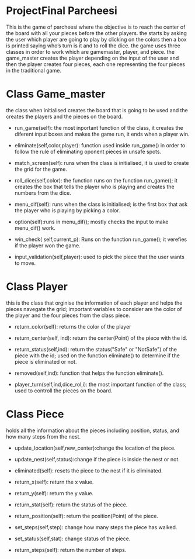# ProjectFinal Parcheesi

  This is the game of parcheesi where the objective is to reach the center of the board with all your pieces before the other players. the starts by asking the user which player are going to play by clicking on the colors then a box is printed saying who’s turn is it and to roll the dice. the game uses three classes in order to work which are gamemaster, player, and piece. the game_master creates the player depending on the input of the user and then the player creates four pieces, each one representing the four pieces in the traditional game.

# Class Game_master
  the class when initialised creates the board that is going to be used and the creates the players and the pieces on the board.

- run_game(self): the most inportant function of the class, it creates the diferent input boxes and makes the game run, it ends when a player win.

- eliminate(self,color,player): function used inside run_game() in order to follow the rule of eliminating oponent pieces in unsafe spots.

- match_screen(self): runs when the class is initialised, it is used to create the grid for the game.

- roll_dice(self,color): the function runs on the function run_game(); it creates the box that tells the player who is playing and creates the numbers from the dice.

- menu_dif(self): runs when the class is initialised; is the first box that ask the player who is playing by picking a color.

- option(self):runs in menu_dif(); mostly checks the input to make menu_dif() work.

- win_check( self,current_p):  Runs on the function run_game(); it verefies if the player won the game.

- input_validation(self,player): used to pick the piece that the user wants to move.

# Class Player
  this is the class that orginise the information of each player and helps the pieces navegate the grid; important variables to consider are the color of the player and the four pieces from the class piece.
  
- return_color(self): returns the color of the player
       
- return_center(self, ind): return the center(Point) of the piece with the id.

- return_status(self,ind): return the status("Safe" or "NotSafe") of the piece with the id; used on the function eliminate() to determine if the piece is eliminated or not.

- removed(self,ind): function that helps the function eliminate().

- player_turn(self,ind,dice_rol,i): the most important function of the class; used to controll the pieces on the board.

# Class Piece
  holds all the information about the pieces including position, status, and how many steps from the nest.

  - update_location(self,new_center):change the location of the piece.

  - update_nest(self,status):change if the piece is inside the nest or not.
  
  - eliminated(self): resets the piece to the nest if it is eliminated.

  - return_x(self): return the x value.

  - return_y(self): return the y value.

  - return_stat(self): return the status of the piece.

  - return_position(self): return the position(Point) of the piece.

  - set_steps(self,step): change how many steps the piece has walked.

  - set_status(self,stat): change status of the piece.

  - return_steps(self): return the number of steps.

